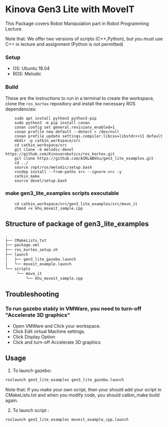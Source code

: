 # Kinova Gen3 Lite with MoveIT 

This Package covers Robot Manipulation part in Robot Programming Lecture.

Note that: We offer two versions of scripts (C++,Python), but you must use C++ in lecture and assignment (Python is not permitted)

### Setup

* OS: Ubuntu 18.04 
* ROS: Melodic


### Build

These are the instructions to run in a terminal to create the workspace, clone the `ros_kortex` repository and install the necessary ROS dependencies:

        sudo apt install python3 python3-pip
        sudo python3 -m pip install conan
        conan config set general.revisions_enabled=1
        conan profile new default --detect > /dev/null
        conan profile update settings.compiler.libcxx=libstdc++11 default
        mkdir -p catkin_workspace/src
        cd catkin_workspace/src
        git clone -b melodic-devel https://github.com/Kinovarobotics/ros_kortex.git 
        git clone https://github.com/AIRLABkhu/gen3_lite_examples.git
        cd ../
        source /opt/ros/melodic/setup.bash
        rosdep install --from-paths src --ignore-src -y
        catkin_make
        source devel/setup.bash

### make gen3_lite_examples scripts executable
        cd catkin_workspace/src/gen3_lite_examples/src/move_it
        chmod +x khu_moveit_sample.cpp


## Structure of package of gen3_lite_examples
```sh
.
├── CMakeLists.txt
├── package.xml
├── ros_kortex_setup.sh
├── launch
│   ├── gen3_lite_gazebo.launch
│   └── moveit_example.launch
└── scripts
     └── move_it
         └── khu_moveit_sample.cpp
```

## Troubleshooting
### To run gazebo stably in VMWare, you need to turn-off "Accelerate 3D graphics"
* Open VMWare and Click your workspace.
* Click Edit virtual Machine settings.
* Click Display Option
* Click and turn-off Accelerate 3D graphics

## Usage

1. To launch gazebo:
```sh
roslaunch gen3_lite_examples gen3_lite_gazebo.launch
```

Note that: If you make your own script, then your should add your script in CMakeLists.txt and when you modify code, you should catkin_make build again.

2. To launch script :
```sh
roslaunch gen3_lite_examples moveit_example_cpp.launch
```


